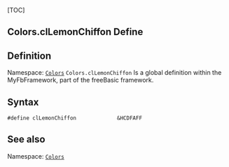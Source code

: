 [TOC]
## Colors.clLemonChiffon Define

## Definition
Namespace: [`Colors`](Colors.md)
`Colors.clLemonChiffon` Is a global definition within the MyFbFramework, part of the freeBasic framework.
## Syntax

```freeBasic
#define clLemonChiffon             &HCDFAFF
```

## See also
Namespace: [`Colors`](Colors.md)
